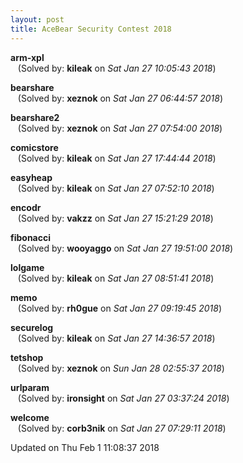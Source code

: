 ```yaml
---
layout: post
title: AceBear Security Contest 2018
---
```


<!--break-->

**arm-xpl**  
&nbsp;&nbsp;&nbsp;(Solved by: **kileak** on _Sat Jan 27 10:05:43 2018_)  
  
**bearshare**  
&nbsp;&nbsp;&nbsp;(Solved by: **xeznok** on _Sat Jan 27 06:44:57 2018_)  
  
**bearshare2**  
&nbsp;&nbsp;&nbsp;(Solved by: **xeznok** on _Sat Jan 27 07:54:00 2018_)  
  
**comicstore**  
&nbsp;&nbsp;&nbsp;(Solved by: **kileak** on _Sat Jan 27 17:44:44 2018_)  
  
**easyheap**  
&nbsp;&nbsp;&nbsp;(Solved by: **kileak** on _Sat Jan 27 07:52:10 2018_)  
  
**encodr**  
&nbsp;&nbsp;&nbsp;(Solved by: **vakzz** on _Sat Jan 27 15:21:29 2018_)  
  
**fibonacci**  
&nbsp;&nbsp;&nbsp;(Solved by: **wooyaggo** on _Sat Jan 27 19:51:00 2018_)  
  
**lolgame**  
&nbsp;&nbsp;&nbsp;(Solved by: **kileak** on _Sat Jan 27 08:51:41 2018_)  
  
**memo**  
&nbsp;&nbsp;&nbsp;(Solved by: **rh0gue** on _Sat Jan 27 09:19:45 2018_)  
  
**securelog**  
&nbsp;&nbsp;&nbsp;(Solved by: **kileak** on _Sat Jan 27 14:36:57 2018_)  
  
**tetshop**  
&nbsp;&nbsp;&nbsp;(Solved by: **xeznok** on _Sun Jan 28 02:55:37 2018_)  
  
**urlparam**  
&nbsp;&nbsp;&nbsp;(Solved by: **ironsight** on _Sat Jan 27 03:37:24 2018_)  
  
**welcome**  
&nbsp;&nbsp;&nbsp;(Solved by: **corb3nik** on _Sat Jan 27 07:29:11 2018_)  
  


Updated on Thu Feb  1 11:08:37 2018

